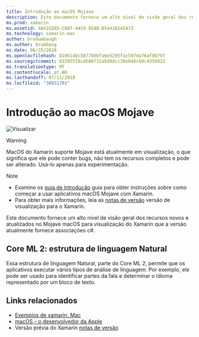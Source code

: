 ```yaml
---
title: Introdução ao macOS Mojave
description: Este documento fornece um alto nível de visão geral dos recursos novos e atualizados no Mojave macOS para visualização do Xamarin que a versão atualmente fornece associações c#.
ms.prod: xamarin
ms.assetid: 4A41CD85-C807-44C9-85AB-B5441B145A73
ms.technology: xamarin-mac
author: bradumbaugh
ms.author: brumbaug
ms.date: 06/25/2018
ms.openlocfilehash: 810614bc5877b0bfa6e5295fac507da76af0b797
ms.sourcegitcommit: 632955f8cdb80712abd8dcc30e046cb9c435b922
ms.translationtype: MT
ms.contentlocale: pt-BR
ms.lasthandoff: 07/11/2018
ms.locfileid: "38831701"
---
```

# <a name="introduction-to-macos-mojave"></a>Introdução ao macOS Mojave

![Visualizar](~/media/shared/preview.png)

> [!WARNING]
> MacOS do Xamarin suporte Mojave está atualmente em visualização, o que significa que ele pode conter bugs, não tem os recursos completos e pode ser alterado. Usá-lo apenas para experimentação.

> [!NOTE]
> - Examine os [guia de Introdução](~/mac/platform/introduction-to-macos-mojave/get-started.md) guia para obter instruções sobre como começar a usar aplicativos macOS Mojave com Xamarin.
> - Para obter mais informações, leia as [notas de versão](https://releases.xamarin.com/preview-release-xcode-10-beta/) versão de visualização para o Xamarin.

Este documento fornece um alto nível de visão geral dos recursos novos e atualizados no Mojave macOS para visualização do Xamarin que a versão atualmente fornece associações c#.

## <a name="core-ml-2-natural-language-framework"></a>Core ML 2: estrutura de linguagem Natural

Essa estrutura de linguagem Natural, parte do Core ML 2, permite que os aplicativos executar vários tipos de análise de linguagem. Por exemplo, ele pode ser usado para identificar partes da fala e determinar o idioma representado por um bloco de texto.

## <a name="related-links"></a>Links relacionados

- [Exemplos de xamarin. Mac](https://developer.xamarin.com/samples/mac/)
- [macOS – o desenvolvedor da Apple](https://developer.apple.com/macos/)
- Versão prévia do Xamarin [notas de versão](https://releases.xamarin.com/preview-release-xcode-10-beta/)
